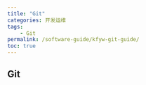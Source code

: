 ```yaml
---
title: "Git"
categories: 开发运维
tags:
    - Git
permalink: /software-guide/kfyw-git-guide/
toc: true
---
```


## Git


